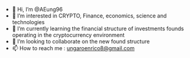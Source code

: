 - 👋 Hi, I’m @AEung96
- 👀 I’m interested in CRYPTO, Finance, economics, science and technologies
- 🌱 I’m currently learning the financial structure of investments founds operating in the cryptocurrency environment 
- 💞️ I’m looking to collaborate on the new found structure 
- 📫 How to reach me : ungaroenrico8@gmail.com 

<!---
AEung96/AEung96 is a ✨ special ✨ repository because its `README.md` (this file) appears on your GitHub profile.
You can click the Preview link to take a look at your changes.
--->
